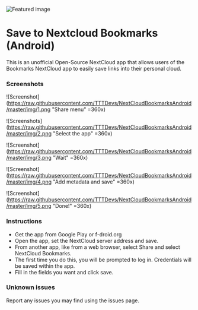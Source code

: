 ![Featured image](https://raw.githubusercontent.com/TTTDevs/NextCloudBookmarksAndroid/master/img/Featured.png "Save to Nextcloud Bookmarks")

Save to Nextcloud Bookmarks (Android)
===============

This is an unofficial Open-Source NextCloud app that allows users of the Bookmarks NextCloud app to easily save links into their personal cloud.

### Screenshots

![Screenshot](https://raw.githubusercontent.com/TTTDevs/NextCloudBookmarksAndroid/master/img/1.png "Share menu" =360x)

![Screenshots](https://raw.githubusercontent.com/TTTDevs/NextCloudBookmarksAndroid/master/img/2.png "Select the app" =360x)

![Screenshot](https://raw.githubusercontent.com/TTTDevs/NextCloudBookmarksAndroid/master/img/3.png "Wait" =360x)

![Screenshot](https://raw.githubusercontent.com/TTTDevs/NextCloudBookmarksAndroid/master/img/4.png "Add metadata and save" =360x)

![Screenshot](https://raw.githubusercontent.com/TTTDevs/NextCloudBookmarksAndroid/master/img/5.png "Done!" =360x)


### Instructions
- Get the app from Google Play or f-droid.org
- Open the app, set the NextCloud server address and save.
- From another app, like from a web browser, select Share and select NextCloud Bookmarks.
- The first time you do this, you will be prompted to log in. Credentials will be saved within the app.
- Fill in the fields you want and click save.


### Unknown issues
Report any issues you may find using the issues page.